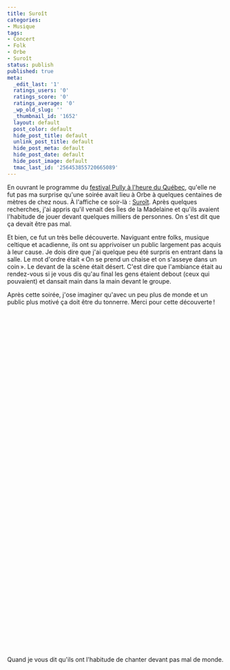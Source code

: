 ```yaml
---
title: Suroît
categories:
- Musique
tags:
- Concert
- Folk
- Orbe
- Suroît
status: publish
published: true
meta:
  _edit_last: '1'
  ratings_users: '0'
  ratings_score: '0'
  ratings_average: '0'
  _wp_old_slug: ''
  _thumbnail_id: '1652'
  layout: default
  post_color: default
  hide_post_title: default
  unlink_post_title: default
  hide_post_meta: default
  hide_post_date: default
  hide_post_image: default
  tmac_last_id: '256453855720665089'
---
```

En ouvrant le programme du <a title="Site du festival de Pully" href="https://www.pully-quebec.ch/">festival Pully à l'heure du Québec</a>, qu'elle ne fut pas ma surprise qu'une soirée avait lieu à Orbe à quelques centaines de mètres de chez nous. À l'affiche ce soir-là : <a title="Site internet de Suroît" href="https://www.suroit.mu/">Suroît</a>. Après quelques recherches, j'ai appris qu'il venait des Îles de la Madelaine et qu'ils avaient l'habitude de jouer devant quelques milliers de personnes. On s'est dit que ça devait être pas mal.

<!--more-->

Et bien, ce fut un très belle découverte. Naviguant entre folks, musique celtique et acadienne, ils ont su apprivoiser un public largement pas acquis à leur cause. Je dois dire que j'ai quelque peu été surpris en entrant dans la salle. Le mot d'ordre était « On se prend un chaise et on s'asseye dans un coin ». Le devant de la scène était désert. C'est dire que l'ambiance était au rendez-vous si je vous dis qu'au final les gens étaient debout (ceux qui pouvaient) et dansait main dans la main devant le groupe.

Après cette soirée, j'ose imaginer qu'avec un peu plus de monde et un public plus motivé ça doit être du tonnerre. Merci pour cette découverte !

<object width="500" height="385" classid="clsid:d27cdb6e-ae6d-11cf-96b8-444553540000" codebase="https://download.macromedia.com/pub/shockwave/cabs/flash/swflash.cab#version=6,0,40,0"><param name="allowFullScreen" value="true" /><param name="allowscriptaccess" value="always" /><param name="src" value="https://www.youtube.com/v/Vjlj9ua3KoA&amp;hl=fr_FR&amp;fs=1&amp;" /><param name="allowfullscreen" value="true" /><embed width="500" height="385" type="application/x-shockwave-flash" src="https://www.youtube.com/v/Vjlj9ua3KoA&amp;hl=fr_FR&amp;fs=1&amp;" allowFullScreen="true" allowscriptaccess="always" allowfullscreen="true" /></object>

<object width="500" height="385" classid="clsid:d27cdb6e-ae6d-11cf-96b8-444553540000" codebase="https://download.macromedia.com/pub/shockwave/cabs/flash/swflash.cab#version=6,0,40,0"><param name="allowFullScreen" value="true" /><param name="allowscriptaccess" value="always" /><param name="src" value="https://www.youtube.com/v/nBSA_Do91OM&amp;hl=fr_FR&amp;fs=1&amp;" /><param name="allowfullscreen" value="true" /><embed width="500" height="385" type="application/x-shockwave-flash" src="https://www.youtube.com/v/nBSA_Do91OM&amp;hl=fr_FR&amp;fs=1&amp;" allowFullScreen="true" allowscriptaccess="always" allowfullscreen="true" /></object>

Quand je vous dit qu'ils ont l'habitude de chanter devant pas mal de monde.

<object width="480" height="385" classid="clsid:d27cdb6e-ae6d-11cf-96b8-444553540000" codebase="https://download.macromedia.com/pub/shockwave/cabs/flash/swflash.cab#version=6,0,40,0"><param name="allowFullScreen" value="true" /><param name="allowscriptaccess" value="always" /><param name="src" value="https://www.youtube.com/v/yH_UjnGLl8A&amp;hl=fr_FR&amp;fs=1&amp;" /><param name="allowfullscreen" value="true" /><embed width="480" height="385" type="application/x-shockwave-flash" src="https://www.youtube.com/v/yH_UjnGLl8A&amp;hl=fr_FR&amp;fs=1&amp;" allowFullScreen="true" allowscriptaccess="always" allowfullscreen="true" /></object>
